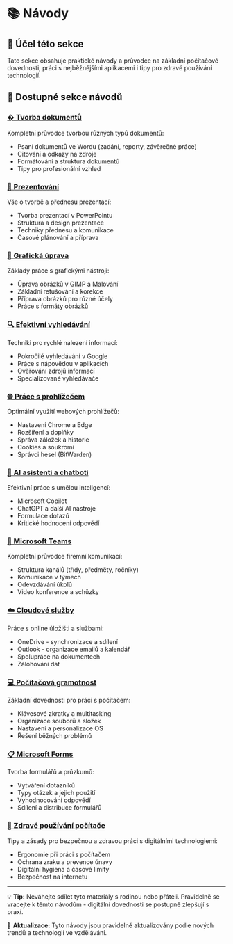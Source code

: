 # 📚 Návody

## 🎯 Účel této sekce

Tato sekce obsahuje praktické návody a průvodce na základní počítačové dovednosti, práci s nejběžnějšími aplikacemi i tipy pro zdravé používání technologií.

## 📖 Dostupné sekce návodů

### [� Tvorba dokumentů](tvorba-dokumentu.md)
Kompletní průvodce tvorbou různých typů dokumentů:
- Psaní dokumentů ve Wordu (zadání, reporty, závěrečné práce)
- Citování a odkazy na zdroje
- Formátování a struktura dokumentů
- Tipy pro profesionální vzhled

### [🎤 Prezentování](prezentovani.md)
Vše o tvorbě a přednesu prezentací:
- Tvorba prezentací v PowerPointu
- Struktura a design prezentace
- Techniky přednesu a komunikace
- Časové plánování a příprava

### [🎨 Grafická úprava](graficka-uprava.md)
Základy práce s grafickými nástroji:
- Úprava obrázků v GIMP a Malování
- Základní retušování a korekce
- Příprava obrázků pro různé účely
- Práce s formáty obrázků

### [🔍 Efektivní vyhledávání](vyhledavani.md)
Techniki pro rychlé nalezení informací:
- Pokročilé vyhledávání v Google
- Práce s nápovědou v aplikacích
- Ověřování zdrojů informací
- Specializované vyhledávače

### [🌐 Práce s prohlížečem](prohlidace.md)
Optimální využití webových prohlížečů:
- Nastavení Chrome a Edge
- Rozšíření a doplňky
- Správa záložek a historie
- Cookies a soukromí
- Správci hesel (BitWarden)

### [🤖 AI asistenti a chatboti](ai-asistenti.md)
Efektivní práce s umělou inteligencí:
- Microsoft Copilot
- ChatGPT a další AI nástroje
- Formulace dotazů
- Kritické hodnocení odpovědí

### [👥 Microsoft Teams](teams.md)
Kompletní průvodce firemní komunikací:
- Struktura kanálů (třídy, předměty, ročníky)
- Komunikace v týmech
- Odevzdávání úkolů
- Video konference a schůzky

### [☁️ Cloudové služby](cloudove-sluzby.md)
Práce s online úložišti a službami:
- OneDrive - synchronizace a sdílení
- Outlook - organizace emailů a kalendář
- Spolupráce na dokumentech
- Zálohování dat

### [💻 Počítačová gramotnost](pocitacova-gramotnost.md)
Základní dovednosti pro práci s počítačem:
- Klávesové zkratky a multitasking
- Organizace souborů a složek
- Nastavení a personalizace OS
- Řešení běžných problémů

### [📋 Microsoft Forms](forms.md)
Tvorba formulářů a průzkumů:
- Vytváření dotazníků
- Typy otázek a jejich použití
- Vyhodnocování odpovědí
- Sdílení a distribuce formulářů

### [🌱 Zdravé používání počítače](zdrave-pouzivani-pocitace.md)
Tipy a zásady pro bezpečnou a zdravou práci s digitálními technologiemi:
- Ergonomie při práci s počítačem
- Ochrana zraku a prevence únavy
- Digitální hygiena a časové limity
- Bezpečnost na internetu

---

💡 **Tip:** Neváhejte sdílet tyto materiály s rodinou nebo přáteli. Pravidelně se vracejte k těmto návodům - digitální dovednosti se postupně zlepšují s praxí.

🔄 **Aktualizace:** Tyto návody jsou pravidelně aktualizovány podle nových trendů a technologií ve vzdělávání.
